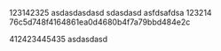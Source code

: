 
123142325 asdasdasdasd
sdasdasd
asfdsafdsa 123214 76c5d748f4164861ea0d4680b4f7a79bbd484e2c

412423445435 asdasdasd